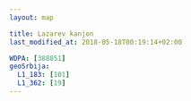 ```yaml
---
layout: map

title: Lazarev kanjon
last_modified_at: 2018-05-18T00:19:14+02:00

WDPA: [388851]
geoSrbija:
  L1_183: [101]
  L1_362: [19]
---
```

